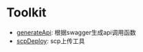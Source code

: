 # Toolkit

- [generateApi](./generateApi.md): 根据swagger生成api调用函数
- [scpDeploy](./scpDeploy.md): scp上传工具
